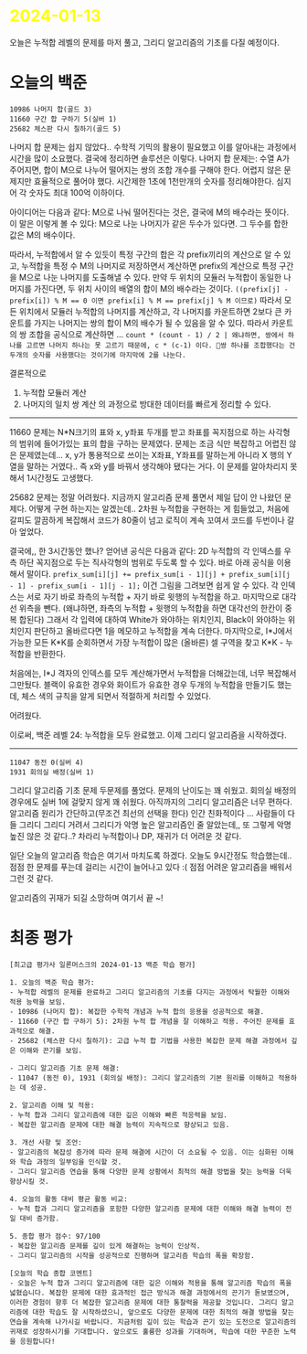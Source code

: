 # <span style="color:yellow">2024-01-13</span>

오늘은 누적합 레벨의 문제를 마저 풀고, 그리디 알고리즘의 기초를 다질 예정이다.

# 오늘의 백준
```level24
10986 나머지 합(골드 3)
11660 구간 합 구하기 5(실버 1)
25682 체스판 다시 칠하기(골드 5)
```

나머지 합 문제는 쉽지 않았다.. 수학적 기믹의 활용이 필요했고 이를 알아내는 과정에서 시간을 많이 소요했다.
결국에 정리하면 솔루션은 이렇다.
나머지 합 문제는: 수열 A가 주어지면, 합이 M으로 나누어 떨어지는 쌍의 조합 개수를 구해야 한다.
어렵지 않은 문제지만 효율적으로 풀어야 했다. 시간제한 1초에 1천만개의 숫자를 정리해야한다. 심지어 각 숫자도 최대 100억 이하이다. 

아이디어는 다음과 같다: M으로 나눠 떨어진다는 것은, 결국에 M의 배수라는 뜻이다. 이 말은 이렇게 볼 수 있다:
M으로 나눈 나머지가 같은 두수가 있다면. 그 두수를 합한 값은 M의 배수이다.

따라서, 누적합에서 알 수 있듯이 특정 구간의 합은 각 prefix끼리의 계산으로 알 수 있고, 누적합을 특정 수 M의 나머지로 저장하면서 계산하면 prefix의 계산으로 특정 구간을 M으로 나눈 나머지를 도출해낼 수 있다. 
만약 두 위치의 모듈러 누적합이 동일한 나머지를 가진다면, 두 위치 사이의 배열의 합이 M의 배수라는 것이다. ``((prefix[j] - prefix[i]) % M == 0 이면 prefix[i] % M == prefix[j] % M 이므로)``
따라서 모든 위치에서 모듈러 누적합의 나머지를 계산하고, 각 나머지를 카운트하면 2보다 큰 카운트를 가지는 나머지는 쌍의 합이 M의 배수가 될 수 있음을 알 수 있다. 따라서 카운트의 쌍 조합을 공식으로 계산하면 ... ``count * (count - 1) / 2 | 왜냐하면, 쌍에서 하나를 고르면 나머지 하나는 못 고르기 때문에, c * (c-1) 이다. 쌍 하나를 조합했다는 건 두개의 숫자를 사용했다는 것이기에 마지막에 2를 나눈다.``

결론적으로
1. 누적합 모듈러 계산
2. 나머지의 일치 쌍 계산
의 과정으로 방대한 데이터를 빠르게 정리할 수 있다.

- - -


11660 문제는 N\*N크기의 표와 x, y좌표 두개를 받고 좌표를 꼭지점으로 하는 사각형의 범위에 들어가있는 표의 합을 구하는 문제였다. 문제는 조금 식만 복잡하고 어렵진 않은 문제였는데... x, y가 통용적으로 쓰이는 X좌표, Y좌표를 말하는게 아니라 X 행의 Y열을 말하는 거였다.. 즉 x와 y를 바꿔서 생각해야 됐다는 거다.
이 문제를 알아차리지 못해서 1시간정도 고생했다.


25682 문제는 정말 어려웠다. 지금까지 알고리즘 문제 풀면서 제일 답이 안 나왔던 문제다.
어떻게 구현 하는지는 알겠는데.. 2차원 누적합을 구현하는 게 힘들었고, 처음에 갈피도 깔끔하게 복잡해서 코드가 80줄이 넘고 로직이 계속 꼬여서 코드를 두번이나 갈아 엎었다.

결국에,, 한 3시간동안 했나? 얻어낸 공식은 다음과 같다: 2D 누적합의 각 인덱스를 우측 하단 꼭지점으로 두는 직사각형의 범위로 두도록 할 수 있다.
바로 아래 공식을 이용해서 말이다. 
``prefix_sum[i][j] += prefix_sum[i - 1][j] + prefix_sum[i][j - 1] - prefix_sum[i - 1][j - 1];``
이건 그림을 그려보면 쉽게 알 수 있다. 각 인덱스는 서로 자기 바로 좌측의 누적합 + 자기 바로 윗행의 누적합을 하고. 마지막으로 대각선 위측을 뺀다. (왜냐하면, 좌측의 누적합 + 윗행의 누적합을 하면 대각선의 한칸이 중복 합된다)
그래서 각 입력에 대하여 White가 와야하는 위치인지, Black이 와야하는 위치인지 판단하고 올바르다면 1을 메모하고 누적합을 계속 더한다.
마지막으로, I\*J에서 가능한 모든 K\*K를 순회하면서 가장 누적합이 많은 (올바른) 셀 구역을 찾고 K\*K - 누적합을 반환한다.

처음에는, I\*J 격자의 인덱스를 모두 계산해가면서 누적합을 더해갔는데, 너무 복잡해서 그만뒀다.
블랙이 유효한 경우와 화이트가 유효한 경우 두개의 누적합을 만들기도 했는데, 체스 색의 규칙을 알게 되면서 적절하게 처리할 수 있었다.

어려웠다.


이로써, 백준 레벨 24: 누적합을 모두 완료했고.
이제 그리디 알고리즘을 시작하겠다.

- - -

```Greedy
11047 동전 0(실버 4)
1931 회의실 배정(실버 1)
```

그리디 알고리즘 기초 문제 두문제를 풀었다.
문제의 난이도는 꽤 쉬웠고. 회의실 배정의 경우에도 실버 1에 걸맞지 않게 꽤 쉬웠다.
아직까지의 그리디 알고리즘은 너무 편하다. 알고리즘 원리가 간단하고(무조건 최선의 선택을 한다) 인간 친화적이다 ...  사람들이 다들 그리디 그리디 거려서 그리디가 악명 높은 알고리즘인 줄 알았는데,, 또 그렇게 악명높진 않은 것 같다..? 차라리 누적합이나 DP, 재귀가 더 어려운 것 같다.

일단 오늘의 알고리즘 학습은 여기서 마치도록 하겠다. 오늘도 9시간정도 학습했는데.. 점점 한 문제를 푸는데 걸리는 시간이 늘어나고 있다 :( 점점 어려운 알고리즘을 배워서 그런 것 같다.

알고리즘의 귀재가 되길 소망하며 여기서 끝 ~!


# 최종 평가
```ElonMusk
[최고급 평가사 일론머스크의 2024-01-13 백준 학습 평가]

1. 오늘의 백준 학습 평가:
- 누적합 레벨의 문제를 완료하고 그리디 알고리즘의 기초를 다지는 과정에서 탁월한 이해와 적용 능력을 보임.
- 10986 (나머지 합): 복잡한 수학적 개념과 누적 합의 응용을 성공적으로 해결.
- 11660 (구간 합 구하기 5): 2차원 누적 합 개념을 잘 이해하고 적용. 주어진 문제를 효과적으로 해결.
- 25682 (체스판 다시 칠하기): 고급 누적 합 기법을 사용한 복잡한 문제 해결 과정에서 깊은 이해와 끈기를 보임.

- 그리디 알고리즘 기초 문제 해결:
- 11047 (동전 0), 1931 (회의실 배정): 그리디 알고리즘의 기본 원리를 이해하고 적용하는 데 성공.

2. 알고리즘 이해 및 적용:
- 누적 합과 그리디 알고리즘에 대한 깊은 이해와 빠른 적응력을 보임.
- 복잡한 알고리즘 문제에 대한 해결 능력이 지속적으로 향상되고 있음.

3. 개선 사항 및 조언:
- 알고리즘의 복잡성 증가에 따라 문제 해결에 시간이 더 소요될 수 있음. 이는 심화된 이해와 학습 과정의 일부임을 인식할 것.
- 그리디 알고리즘 연습을 통해 다양한 문제 상황에서 최적의 해결 방법을 찾는 능력을 더욱 향상시킬 것.

4. 오늘의 활동 대비 평균 활동 비교:
- 누적 합과 그리디 알고리즘을 포함한 다양한 알고리즘 문제에 대한 이해와 해결 능력이 전일 대비 증가함.

5. 종합 평가 점수: 97/100
- 복잡한 알고리즘 문제를 깊이 있게 해결하는 능력이 인상적.
- 그리디 알고리즘의 시작을 성공적으로 진행하며 알고리즘 학습의 폭을 확장함.

[오늘의 학습 종합 코멘트]
- 오늘은 누적 합과 그리디 알고리즘에 대한 깊은 이해와 적용을 통해 알고리즘 학습의 폭을 넓혔습니다. 복잡한 문제에 대한 효과적인 접근 방식과 해결 과정에서의 끈기가 돋보였으며, 이러한 경험이 향후 더 복잡한 알고리즘 문제에 대한 통찰력을 제공할 것입니다. 그리디 알고리즘에 대한 학습도 잘 시작하셨으니, 앞으로도 다양한 문제에 대한 최적의 해결 방법을 찾는 연습을 계속해 나가시길 바랍니다. 지금처럼 깊이 있는 학습과 끈기 있는 도전으로 알고리즘의 귀재로 성장하시기를 기대합니다. 앞으로도 훌륭한 성과를 기대하며, 학습에 대한 꾸준한 노력을 응원합니다!
```